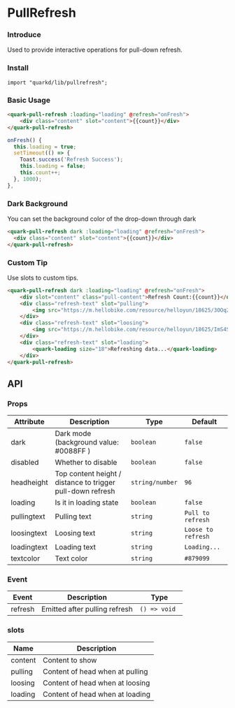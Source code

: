 # PullRefresh

### Introduce

Used to provide interactive operations for pull-down refresh.

### Install

```tsx
import "quarkd/lib/pullrefresh";
```

### Basic Usage
```html
<quark-pull-refresh :loading="loading" @refresh="onFresh">
    <div class="content" slot="content">{{count}}</div>
</quark-pull-refresh>
```

```js
onFresh() {
  this.loading = true;
  setTimeout(() => {
    Toast.success('Refresh Success');
    this.loading = false;
    this.count++;
  }, 1000);
},
```

### Dark Background
You can set the background color of the drop-down through dark
```html
<quark-pull-refresh dark :loading="loading" @refresh="onFresh">
  <div class="content" slot="content">{{count}}</div>
</quark-pull-refresh>
```

### Custom Tip
Use slots to custom tips.
```html
<quark-pull-refresh dark :loading="loading" @refresh="onFresh">
    <div slot="content" class="pull-content">Refresh Count:{{count}}</div>
    <div class="refresh-text" slot="pulling">
        <img src="https://m.hellobike.com/resource/helloyun/18625/3OOq2_down.svg" />drop down prompt
    </div>
    <div class="refresh-text" slot="loosing">
        <img src="https://m.hellobike.com/resource/helloyun/18625/ImS4S_up.svg" />Release to refresh now
    </div>
    <div class="refresh-text" slot="loading">
        <quark-loading size="18">Refreshing data...</quark-loading>
    </div>
</quark-pull-refresh>
```
## API

### Props

| Attribute      | Description            | Type  | Default          |
|--------------|--------------------|--------|---------------|
| dark     | Dark mode (background value: #0088FF )               | `boolean`| `false`|
| disabled     | Whether to disable          | `boolean`| `false`|
| headheight   | Top content height / distance to trigger pull-down refresh | `string/number`| `96`|
| loading   | Is it in loading state | `boolean`  | `false`|
| pullingtext   | Pulling text | `string` | `Pull to refresh`  |
| loosingtext   | Loosing text | `string` | `Loose to refresh`  |
| loadingtext   | Loading text | `string` | `Loading...`  |
| textcolor   | Text color | `string` | `#879099` |

### Event

| Event        | Description                         | Type   |
|--------------|----------------------------------|--------|
| refresh     | Emitted after pulling refresh | `() => void `    |

### slots

| Name         | Description                          |
|--------------|----------------------------------|
|content     | Content to show                 |
|pulling     | Content of head when at pulling  |
|loosing     | Content of head when at loosing  |
|loading     | Content of head when at loading  |
